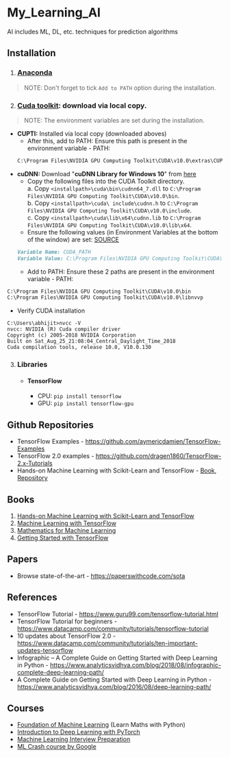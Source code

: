 # My_Learning_AI
AI includes ML, DL, etc. techniques for prediction algorithms

## Installation
1. ### [Anaconda](https://www.anaconda.com/distribution/#download-section)
> NOTE: Don't forget to tick `Add to PATH` option during the installation.
2. ### [Cuda toolkit](https://developer.nvidia.com/cuda-10.0-download-archive?target_os=Windows&target_arch=x86_64&target_version=10&target_type=exelocal): download via local copy. 
> NOTE: The environment variables are set during the installation.

* __CUPTI:__ Installed via local copy (downloaded aboves)
	+ After this, add to PATH:
	Ensure this path is present in the environment variable - PATH:
	```md
	C:\Program Files\NVIDIA GPU Computing Toolkit\CUDA\v10.0\extras\CUPTI\libx64
	```
* __cuDNN:__ Download "__cuDNN Library for Windows 10__" from [here](https://developer.nvidia.com/rdp/cudnn-download)
	+ Copy the following files into the CUDA Toolkit directory. <br/>
		a. Copy `<installpath>\cuda\bin\cudnn64_7.dll` to `C:\Program Files\NVIDIA GPU Computing Toolkit\CUDA\v10.0\bin`.<br/>
		b. Copy `<installpath>\cuda\ include\cudnn.h` to `C:\Program Files\NVIDIA GPU Computing Toolkit\CUDA\v10.0\include`.<br/>
		c. Copy `<installpath>\cuda\lib\x64\cudnn.lib` to `C:\Program Files\NVIDIA GPU Computing Toolkit\CUDA\v10.0\lib\x64`.<br/>
	+ Ensure the following values (in Environment Variables at the bottom of the window) are set: [SOURCE](https://docs.nvidia.com/deeplearning/sdk/cudnn-install/index.html#installwindows)
	```md
	Variable Name: CUDA_PATH 
	Variable Value: C:\Program Files\NVIDIA GPU Computing Toolkit\CUDA\v10.0		
	```		
	+ Add to PATH:
Ensure these 2 paths are present in the environment variable - PATH:
```md
C:\Program Files\NVIDIA GPU Computing Toolkit\CUDA\v10.0\bin
C:\Program Files\NVIDIA GPU Computing Toolkit\CUDA\v10.0\libnvvp
```
* Verify CUDA installation
```console
C:\Users\abhijit>nvcc -V
nvcc: NVIDIA (R) Cuda compiler driver
Copyright (c) 2005-2018 NVIDIA Corporation
Built on Sat_Aug_25_21:08:04_Central_Daylight_Time_2018
Cuda compilation tools, release 10.0, V10.0.130
```

3. ### Libraries 
	* #### TensorFlow
		- CPU: `pip install tensorflow`
		- GPU: `pip install tensorflow-gpu`

## Github Repositories
* TensorFlow Examples - https://github.com/aymericdamien/TensorFlow-Examples
* TensorFlow 2.0 examples - https://github.com/dragen1860/TensorFlow-2.x-Tutorials
* Hands-on Machine Learning with Scikit-Learn and TensorFlow - [Book](https://github.com/abhi3700/My_Learning_AI/blob/master/books/Hands%20On%20Machine%20Learning%20with%20Scikit%20Learn%20and%20TensorFlow.pdf), [Repository](https://github.com/ageron/handson-ml)

## Books
1. [Hands-on Machine Learning with Scikit-Learn and TensorFlow](https://github.com/abhi3700/My_Learning_AI/blob/master/books/Hands%20On%20Machine%20Learning%20with%20Scikit%20Learn%20and%20TensorFlow.pdf)
2. [Machine Learning with TensorFlow](https://github.com/abhi3700/My_Learning_AI/blob/master/books/Machine%20Learning%20with%20TensorFlow.pdf)
3. [Mathematics for Machine Learning](https://github.com/abhi3700/My_Learning_AI/blob/master/books/Mathematics%20For%20Machine%20Learning.pdf)
4. [Getting Started with TensorFlow](https://github.com/abhi3700/My_Learning_AI/blob/master/books/Getting%20Started%20with%20TensorFlow.pdf)

## Papers
* Browse state-of-the-art - https://paperswithcode.com/sota

## References
* TensorFlow Tutorial - https://www.guru99.com/tensorflow-tutorial.html
* TensorFlow Tutorial for beginners - https://www.datacamp.com/community/tutorials/tensorflow-tutorial
* 10 updates about TensorFlow 2.0 - https://www.datacamp.com/community/tutorials/ten-important-updates-tensorflow
* Infographic – A Complete Guide on Getting Started with Deep Learning in Python - https://www.analyticsvidhya.com/blog/2018/08/infographic-complete-deep-learning-path/
* A Complete Guide on Getting Started with Deep Learning in Python - https://www.analyticsvidhya.com/blog/2016/08/deep-learning-path/

## Courses
* [Foundation of Machine Learning](https://bloomberg.github.io/foml/#home) (Learn Maths with Python)
* [Introduction to Deep Learning with PyTorch](https://classroom.udacity.com/courses/ud188)
* [Machine Learning Interview Preparation](https://classroom.udacity.com/courses/ud1001/)
* [ML Crash course by Google](https://developers.google.com/machine-learning/crash-course/)
